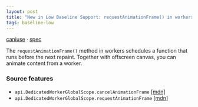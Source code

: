 ```yaml
---
layout: post
title: "New in Low Baseline Support: requestAnimationFrame() in workers"
tags: baseline-low
---
```


[caniuse](https://caniuse.com/?search=request-animation-frame-workers) · [spec](https://html.spec.whatwg.org/multipage/imagebitmap-and-animations.html#animation-frames)

The `requestAnimationFrame()` method in workers schedules a function that runs before the next repaint. Together with offscreen canvas, you can animate content from a worker.

### Source features

- ``api.DedicatedWorkerGlobalScope.cancelAnimationFrame`` [[mdn]](https://developer.mozilla.org/en-US/search?q=api.DedicatedWorkerGlobalScope.cancelAnimationFrame)
- ``api.DedicatedWorkerGlobalScope.requestAnimationFrame`` [[mdn]](https://developer.mozilla.org/en-US/search?q=api.DedicatedWorkerGlobalScope.requestAnimationFrame)
